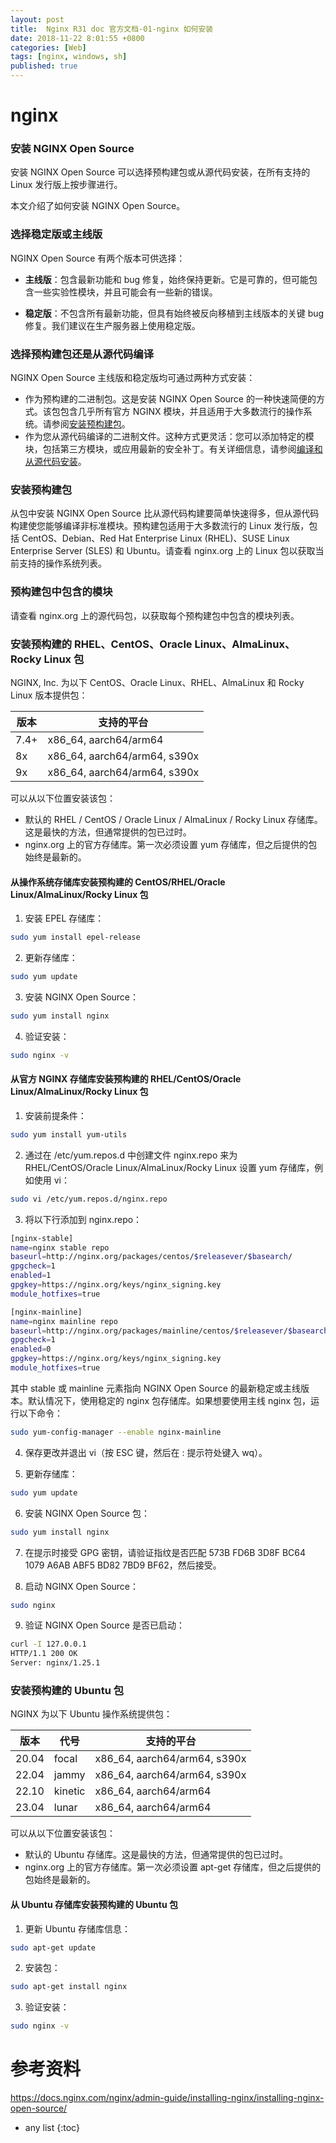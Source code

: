```yaml
---
layout: post
title:  Nginx R31 doc 官方文档-01-nginx 如何安装
date: 2018-11-22 8:01:55 +0800
categories: [Web]
tags: [nginx, windows, sh]
published: true
---
```


# nginx

### 安装 NGINX Open Source

安装 NGINX Open Source 可以选择预构建包或从源代码安装，在所有支持的 Linux 发行版上按步骤进行。

本文介绍了如何安装 NGINX Open Source。

### 选择稳定版或主线版

NGINX Open Source 有两个版本可供选择：

- **主线版**：包含最新功能和 bug 修复，始终保持更新。它是可靠的，但可能包含一些实验性模块，并且可能会有一些新的错误。

- **稳定版**：不包含所有最新功能，但具有始终被反向移植到主线版本的关键 bug 修复。我们建议在生产服务器上使用稳定版。

### 选择预构建包还是从源代码编译

NGINX Open Source 主线版和稳定版均可通过两种方式安装：

- 作为预构建的二进制包。这是安装 NGINX Open Source 的一种快速简便的方式。该包包含几乎所有官方 NGINX 模块，并且适用于大多数流行的操作系统。请参阅[安装预构建包](#)。
- 作为您从源代码编译的二进制文件。这种方式更灵活：您可以添加特定的模块，包括第三方模块，或应用最新的安全补丁。有关详细信息，请参阅[编译和从源代码安装](#)。

### 安装预构建包

从包中安装 NGINX Open Source 比从源代码构建要简单快速得多，但从源代码构建使您能够编译非标准模块。预构建包适用于大多数流行的 Linux 发行版，包括 CentOS、Debian、Red Hat Enterprise Linux (RHEL)、SUSE Linux Enterprise Server (SLES) 和 Ubuntu。请查看 nginx.org 上的 Linux 包以获取当前支持的操作系统列表。

### 预构建包中包含的模块

请查看 nginx.org 上的源代码包，以获取每个预构建包中包含的模块列表。

### 安装预构建的 RHEL、CentOS、Oracle Linux、AlmaLinux、Rocky Linux 包

NGINX, Inc. 为以下 CentOS、Oracle Linux、RHEL、AlmaLinux 和 Rocky Linux 版本提供包：

| 版本   | 支持的平台                   |
|--------|------------------------------|
| 7.4+   | x86_64, aarch64/arm64        |
| 8x     | x86_64, aarch64/arm64, s390x |
| 9x     | x86_64, aarch64/arm64, s390x |

可以从以下位置安装该包：

- 默认的 RHEL / CentOS / Oracle Linux / AlmaLinux / Rocky Linux 存储库。这是最快的方法，但通常提供的包已过时。
- nginx.org 上的官方存储库。第一次必须设置 yum 存储库，但之后提供的包始终是最新的。

#### 从操作系统存储库安装预构建的 CentOS/RHEL/Oracle Linux/AlmaLinux/Rocky Linux 包

1. 安装 EPEL 存储库：

```bash
sudo yum install epel-release
```

2. 更新存储库：

```bash
sudo yum update
```

3. 安装 NGINX Open Source：

```bash
sudo yum install nginx
```

4. 验证安装：

```bash
sudo nginx -v
```

#### 从官方 NGINX 存储库安装预构建的 RHEL/CentOS/Oracle Linux/AlmaLinux/Rocky Linux 包

1. 安装前提条件：

```bash
sudo yum install yum-utils
```

2. 通过在 /etc/yum.repos.d 中创建文件 nginx.repo 来为 RHEL/CentOS/Oracle Linux/AlmaLinux/Rocky Linux 设置 yum 存储库，例如使用 vi：

```bash
sudo vi /etc/yum.repos.d/nginx.repo
```

3. 将以下行添加到 nginx.repo：

```bash
[nginx-stable]
name=nginx stable repo
baseurl=http://nginx.org/packages/centos/$releasever/$basearch/
gpgcheck=1
enabled=1
gpgkey=https://nginx.org/keys/nginx_signing.key
module_hotfixes=true

[nginx-mainline]
name=nginx mainline repo
baseurl=http://nginx.org/packages/mainline/centos/$releasever/$basearch/
gpgcheck=1
enabled=0
gpgkey=https://nginx.org/keys/nginx_signing.key
module_hotfixes=true
```

其中 stable 或 mainline 元素指向 NGINX Open Source 的最新稳定或主线版本。默认情况下，使用稳定的 nginx 包存储库。如果想要使用主线 nginx 包，运行以下命令：

```bash
sudo yum-config-manager --enable nginx-mainline
```

4. 保存更改并退出 vi（按 ESC 键，然后在 : 提示符处键入 wq）。

5. 更新存储库：

```bash
sudo yum update
```

6. 安装 NGINX Open Source 包：

```bash
sudo yum install nginx
```

7. 在提示时接受 GPG 密钥，请验证指纹是否匹配 573B FD6B 3D8F BC64 1079 A6AB ABF5 BD82 7BD9 BF62，然后接受。

8. 启动 NGINX Open Source：

```bash
sudo nginx
```

9. 验证 NGINX Open Source 是否已启动：

```bash
curl -I 127.0.0.1
HTTP/1.1 200 OK
Server: nginx/1.25.1
```


### 安装预构建的 Ubuntu 包

NGINX 为以下 Ubuntu 操作系统提供包：

| 版本   | 代号     | 支持的平台                   |
|--------|----------|------------------------------|
| 20.04  | focal    | x86_64, aarch64/arm64, s390x |
| 22.04  | jammy    | x86_64, aarch64/arm64, s390x |
| 22.10  | kinetic  | x86_64, aarch64/arm64        |
| 23.04  | lunar    | x86_64, aarch64/arm64        |

可以从以下位置安装该包：

- 默认的 Ubuntu 存储库。这是最快的方法，但通常提供的包已过时。
- nginx.org 上的官方存储库。第一次必须设置 apt-get 存储库，但之后提供的包始终是最新的。

#### 从 Ubuntu 存储库安装预构建的 Ubuntu 包

1. 更新 Ubuntu 存储库信息：

```bash
sudo apt-get update
```

2. 安装包：

```bash
sudo apt-get install nginx
```

3. 验证安装：

```bash
sudo nginx -v
```


# 参考资料

https://docs.nginx.com/nginx/admin-guide/installing-nginx/installing-nginx-open-source/

* any list
{:toc}